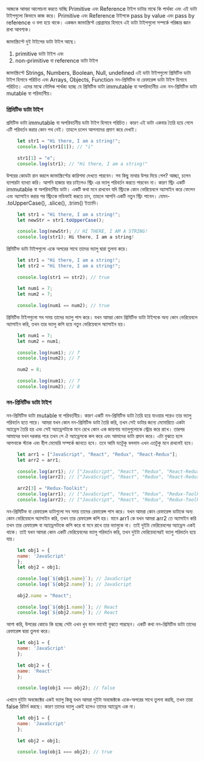 আজকে আমরা আলোচনা করতে যাচ্ছি Primitive এবং Reference টাইপ ডাটার মাঝে কি পার্থক্য এবং এই ডাটা টাইপগুলো কিভাবে কাজ করে। Primitive এবং Reference টাইপকে pass by value এবং pass by reference ও বলা হয়ে থাকে। একজন জাভাস্ক্রিপ্ট প্রোগ্রামার হিসাবে এই ডাটা টাইপগুলো সম্পর্কে পরিষ্কার জ্ঞান রাখা আবশ্যক।

জাভাস্ক্রিপ্টে দুই টাইপের ডাটা টাইপ আছে।
1. primitive ডাটা টাইপ এবং
2. non-primitive বা reference ডাটা টাইপ

জাভাস্ক্রিপ্টে Strings, Numbers, Boolean, Null, undefined এই ডাটা টাইপগুলো প্রিমিটিভ ডাটা টাইপ হিসাবে পরিচিত এবং Arrays, Objects, Function নন-প্রিমিটিভ বা রেফারেন্স ডাটা টাইপ হিসাবে পরিচিত। এদের মাঝে মৌলিক পার্থক্য হচ্ছে যে প্রিমিটিভ ডাটা immutable বা অপরিবর্তনীয় এবং নন-প্রিমিটিভ ডাটা mutable বা পরিবর্তনীয়।

### প্রিমিটিভ ডাটা টাইপ
প্রমিটিভ ডাটা immutable বা অপরিবর্তনীয় ডাটা টাইপ হিসাবে পরিচিত। কারণ এই ডাটা একবার তৈরি হয়ে গেলে এটি পরিবর্তন করার কোন পথ নেই। তাহলে চলেন আপনাদের প্রমাণ করে দেখাই।

```js
	let str1 = "Hi there, I am a string!";
	console.log(str1[1]); // "i"
	
	str1[1] = "e";
	console.log(str1); // "Hi there, I am a string!"
```

উপরের কোডটা রান করলে জাভাস্ক্রিপ্টের কারিশমা দেখতে পারবেন। সব কিছু মাথার উপর দিয়ে গেল? আচ্ছা, চলেন ব্যাপারটা ব্যাখ্যা করি। আপনি হাজার বার চাইলেও স্ট্রিং এর ভ্যালু পরিবর্তন করতে পারবেন না। কারণ স্ট্রিং একটি immutable বা অপরিবর্তনীয় ডাটা। একটি কথা মনে রাখবেন যদি স্ট্রিংকে কোন ভেরিয়েবলে অ্যাসাইন করে ফেলেন এবং অ্যাসাইন করার পর স্ট্রিংকে মডিফাই করতে চান, তাহলে আপনি একটি নতুন স্ট্রিং পাবেন। যেমন- .toUpperCase(), .slice(), .trim() ইত্যাদি।

```js
	let str1 = "Hi there, I am a string!";
	let newStr = str1.toUpperCase();
	
	console.log(newStr); // HI THERE, I AM A STRING!
	console.log(str1); Hi there, I am a string!
```

প্রিমিটিভ ডাটা টাইপগুলো একে অপরের সাথে তাদের ভ্যালু দ্বারা তুলনা করে।

```js
	let str1 = "Hi there, I am a string!";
	let str2 = "Hi there, I am a string!";
	
	console.log(str1 == str2); // true
	
	let num1 = 7;
	let num2 = 7;
	
	console.log(num1 == num2); // true
```

প্রিমিটিভ টাইপগুলো সব সময় তাদের ভ্যালু পাস করে। যখন আমরা কোন প্রিমিটিভ ডাটা টাইপকে অন্য কোন ভেরিয়েবলে অ্যাসাইন করি, তখন তার ভ্যালু কপি হয়ে নতুন ভেরিয়েবলে অ্যাসাইন হয়।

```js
	let num1 = 7;
	let num2 = num1;
	
	console.log(num1); // 7
	console.log(num2); // 7
	
	num2 = 8;
	
	console.log(num1); // 7
	console.log(num2); // 8
```

### নন-প্রিমিটিভ ডাটা টাইপ

নন-প্রিমিটিভ ডাটা mutable বা পরিবর্তনীয়। কারণ একটি নন-প্রিমিটিভ ডাটা তৈরি হয়ে যাওয়ার পরেও তার ভ্যালু পরিবর্তন হতে পারে। আমরা যখন কোন নন-প্রিমিটিভ ডাটা তৈরি করি, তখন সেই ডাটার জন্যে মেমোরিতে একটা অ্যাড্রেস তৈরি হয় এবং সেই অ্যাড্রেসটাকে মনে রেখে কোন এক জায়গায় ভ্যালুগুলোকে স্ট্রোর করে রাখে। তারপর আমাদের যখন দরকার পরে তখন সে ঐ অ্যাড্রেসকে কল করে এবং আমাদের ডাটা প্রদান করে। এটা বুঝতে হলে আপনাকে স্ট্যাক এবং হীপ মেমোরি সম্পর্কে জানতে হবে। তবে আমি যতটুকু বললাম এখন এতটুকু মনে রাখলেই হবে।

```js
	let arr1 = ["JavaScript", "React", "Redux", "React-Redux"];
	let arr2 = arr1;
	
	console.log(arr1); // ["JavaScript", "React", "Redux", "React-Redux"]
	console.log(arr2); // ["JavaScript", "React", "Redux", "React-Redux"]
	
	arr2[3] = "Redux-Toolkit";
	console.log(arr1); // ["JavaScript", "React", "Redux", "Redux-Toolkit"]
	console.log(arr2); // ["JavaScript", "React", "Redux", "Redux-Toolkit"]
```

নন-প্রিমিটিভ বা রেফারেন্স ডাটাগুলো সব সময় তাদের রেফারেন্স পাস করে। যখন আমরা কোন রেফারেন্স ডাটাকে অন্য কোন ভেরিয়েবলে অ্যাসাইন করি, তখন তার রেফারেন্স কপি হয়। মানে arr1 কে যখন আমরা arr2 তে অ্যাসাইন করি তখন তার রেফারেন্স বা অ্যাড্রেসটাকে কপি করে বা মনে রাখে তার ভ্যালুকে না। তাই দুইটা ভেরিয়েবলের অ্যাড্রেস একই থাকে। তাই যখন আমরা কোন একটি ভেরিয়েবলের ভ্যালু পরিবর্তন করি, তখন দুইটা ভেরিয়েবলেরই ভ্যালু পরিবর্তন হয়ে যায়।

```js
	let obj1 = {
 	name: 'JavaScript'
	};
	let obj2 = obj1;
	
	console.log(`${obj1.name}`); // JavaScript
	console.log(`${obj2.name}`); // JavaScript
	
	obj2.name = "React";
	
	console.log(`${obj1.name}`); // React
	console.log(`${obj2.name}`); // React
```

আশা করি, উপরের কোডে কি হচ্ছে সেটা এখন খুব ভাল ভাবেই বুঝতে পারছেন। একটি কথা নন-প্রিমিটিভ ডাটা তাদের রেফারেন্স দ্বারা তুলনা করে।

```js
	let obj1 = {
 	name: 'JavaScript'
	};
	
	let obj2 = {
 	name: 'React'
	};
	
	console.log(obj1 === obj2); // false
```

এখানে দুইটা অবজেক্টের একই ভ্যালু কিন্তু যখন আমরা দুইটা অবজেক্টকে একে-অপরের সাথে তুলনা করছি, তখন তারা false রিটার্ন করছে। কারণ তাদের ভ্যালু একই হলেও তাদের অ্যাড্রেস এক না।

```js
	let obj1 = {
 	name: 'JavaScript'
	};
	
	let obj2 = obj1;
	
	console.log(obj1 === obj2); // true
```

